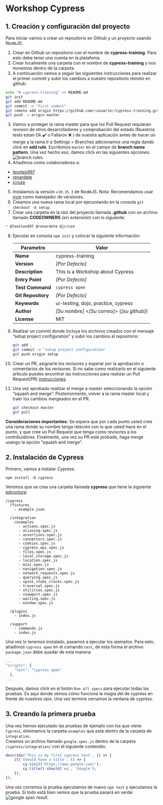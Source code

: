 # Workshop Cypress
## 1. Creación y configuración del proyecto
Para iniciar vamos a crear un repositorio en Github y un proyecto usando NodeJS:
1. Crear en Github un repositorio con el nombre de **cypress-training**. Para esto debe tener una cuenta en la platafoma.
2. Crear localmente una carpeta con el nombre de **cypress-training** y nos movemos dentro de la carpeta.
2. A continuación vamos a seguir las siguientes instrucciones para realizar el primer commit y subir los cambios a nuestro repositorio remoto en github: 
```bash
echo "# cypress-training" >> README.md
git init
git add README.md
git commit -m "first commit"
git remote add origin https://github.com/<usuario>/cypress-training.git
git push -u origin master
```
3. Vamos a proteger la rama master para que los Pull Request requieran revision de otros desarrolladores y comprobación del estado (Nuestros tests estan Ok :heavy_check_mark: o Fallaron :x: ) de nuestra aplicación antes de hacer un merge a la rama.Ir a Settings > Branches adicionamos una regla dando click en **add rule**. Escribimos `master` en el campo de **branch name pattern**. Una vez hecho eso, damos click en las siguientes opciones:
![branch rules](https://github.com/AgileTestingColombia/cypress-training/blob/media/images/branch-rules.png).
4. Añadimos como colaboradores a:
* [leonleo997](https://github.com/leonleo997)
* [renardete](https://github.com/renardete)
* [jcruze](https://github.com/jcruze)
5. Instalamos la versión `v10.15.3` de NodeJS. Nota: Recomendamos usar [nvm](https://github.com/nvm-sh/nvm) como manejador de versiones.
6. Creamos una nueva rama local por ejecuntando en la consola `git checkout -b setup`.
1. Crear una carpeta en la raíz del proyecto llamada **.github** con un archivo llamado **CODEOWNERS** (sin extensión) con lo siguiente:
```js
* @leonleo997 @renardete @jcruze
```
8. Ejecutar en consola `npm init` y colocar la siguiente información:

   | Parametro          | Valor                                         |
   | ------------------ | ----------                                    |
   | **Name**           | cypress-training                              |
   | **Version**        | _[Por Defecto]_                               |
   | **Description**    | This is a Workshop about Cypress              |
   | **Entry Point**    | _[Por Defecto]_                               |
   | **Test Command**   | `cypress open`                                |
   | **Git Repository** | _[Por Defecto]_                               |
   | **Keywords**       | ui-testing, dojo, practice, cypress           |
   | **Author**         | _[Su nombre]_ <_[Su correo]_> (_[su github]_) |
   | **License**        | MIT                                           |
1. Realizar un commit donde incluya los archivos creados con el mensaje “setup project configuration” y subir los cambios al repositorio:

    ```bash
    git add .
    git commit -m "setup project configuration"
    git push origin setup
    ```

1. Crear un PR, asignarle los revisores y esperar por la aprobación o comentarios de los revisores. Si no sabe como realizarlo en el siguiente articulo puedes encontrar las instrucciones para realizar un Pull Request(PR) [instrucciones](https://help.github.com/articles/creating-a-pull-request/).
1. Una vez aprobado realizar el merge a master seleccionando la opción “squash and merge”. Posteriormente, volver a la rama master local y traer los cambios mergeados en el PR.
    ```bash
    git checkout master
    git pull
    ```

**Consideraciones importantes:** Se espera que por cada punto usted cree una rama donde su nombre tenga relación con lo que usted hace en el punto, y que cree un Pull Request que tenga como revisores a los contribuidores. Finalmente, una vez su PR esté probado, haga merge usango la opción “squash and merge”.

## 2. Instalación de Cypress
Primero, vamos a instalar Cypress:
```
npm install -D cypress  
````
Veremos que se crea una carpeta llamada **cypress** que tiene la siguiente [estructura](https://docs.cypress.io/guides/core-concepts/writing-and-organizing-tests.html#Folder-Structure):
```
/cypress
  /fixtures
    - example.json

  /integration
    /examples
      - actions.spec.js
      - aliasing.spec.js
      - assertions.spec.js
      - connectors.spec.js
      - cookies.spec.js
      - cypress_api.spec.js
      - files.spec.js
      - local_storage.spec.js
      - location.spec.js
      - misc.spec.js
      - navigation.spec.js
      - network_requests.spec.js
      - querying.spec.js
      - spies_stubs_clocks.spec.js
      - traversal.spec.js
      - utilities.spec.js
      - viewport.spec.js
      - waiting.spec.js
      - window.spec.js

  /plugins
    - index.js

  /support
    - commands.js
    - index.js
```
Una vez lo tenemos instalado, pasamos a ejecutar los ejemplos. Para esto, añadimos `cypress open` en el comando `test`, de esta forma el archivo `package.json` debe quedar de esta manera:
```javascript
...
"scripts": {
    "test": "cypress open"
  },
...
```
Después, damos click en el botón `Run all specs` para ejecutar todas las pruebas. Es aquí donde vemos cómo funciona la magia del de cypress en frente de nuestros ojos. Una vez termine cerramos la ventana de cypress.

## 3. Creando la primera prueba
Una vez hemos ejecutado las pruebas de ejemplo con los que viene `Cypress`, eliminamos la carpeta `examples` que está dentro de la carpeta de `integration`.  
Creamos un archivo llamado `google.spec.js` dentro de la carpeta `/cypress/integration/` con el siguiente contenido:  
```javascript
describe('This is my first cypress test', () => {
    it('should have a title', () => {
        cy.visit('https://www.google.com/');
        cy.title().should('eq', 'Google');
    });
});
```
Una vez corremos la prueba ejecutamos de nuevo `npm test` y ejecutamos la prueba. Si todo está bien vemos que la prueba pasará en verde:  
![google spec result](https://github.com/AgileTestingColombia/cypress-training/blob/media/images/google-spec.png).

